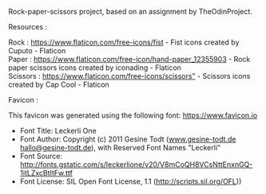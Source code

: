 Rock-paper-scissors project, based on an assignment by TheOdinProject.

Resources :

Rock : <https://www.flaticon.com/free-icons/fist> - Fist icons created by Cuputo - Flaticon<br>
Paper : <https://www.flaticon.com/free-icon/hand-paper_12355903> - Rock paper scissors icons created by iconading - Flaticon<br>
Scissors : <https://www.flaticon.com/free-icons/scissors"> - Scissors icons created by Cap Cool - Flaticon<br>

Favicon : 

This favicon was generated using the following font:
  <https://www.favicon.io>

- Font Title: Leckerli One<br>
- Font Author: Copyright (c) 2011 Gesine Todt (www.gesine-todt.de hallo@gesine-todt.de), with Reserved Font Names "Leckerli"<br>
- Font Source: http://fonts.gstatic.com/s/leckerlione/v20/V8mCoQH8VCsNttEnxnGQ-1itLZxcBtItFw.ttf<br>
- Font License: SIL Open Font License, 1.1 (http://scripts.sil.org/OFL))<br>
